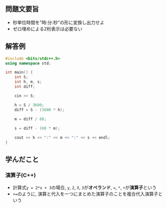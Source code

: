 ## 問題文要旨
- 秒単位時間を"時:分:秒"の形に変換し出力せよ
- ゼロ埋めによる2桁表示は必要ない
## 解答例
```cpp
#include <bits/stdc++.h>
using namespace std;

int main() {
	int S;
	int h, m, s;
	int diff;

	cin >> S;

	h = S / 3600;
	diff = S - (3600 * h);

	m = diff / 60;
	
	s = diff - (60 * m);

	cout << h << ":" << m << ":" << s << endl;
}
```
## 学んだこと
### 演算子(C++)
- 計算式`y = 2*x + 3`の場合, `y`, `2`, `X`, `3`が**オペランド**, `=`, `*`, `+`が**演算子**という
- `+=`のように, 演算と代入を一つにまとめた演算子のことを複合代入演算子という
